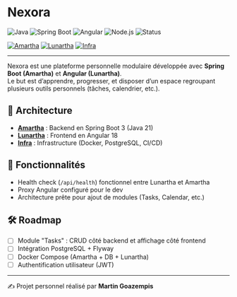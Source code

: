 # Nexora

![Java](https://img.shields.io/badge/Java-21-orange)
![Spring Boot](https://img.shields.io/badge/Spring%20Boot-3.2-brightgreen)
![Angular](https://img.shields.io/badge/Angular-18-red)
![Node.js](https://img.shields.io/badge/Node.js-22-green)
![Status](https://img.shields.io/badge/Status-Active-success)

[![Amartha](https://img.shields.io/badge/Backend-Amartha-blue)](https://github.com/MartySantana/Amartha)
[![Lunartha](https://img.shields.io/badge/Frontend-Lunartha-red)](https://github.com/MartySantana/Lunartha)
[![Infra](https://img.shields.io/badge/Infra-Nexora--Infra-grey)](https://github.com/MartySantana/Infra)

---

Nexora est une plateforme personnelle modulaire développée avec **Spring Boot (Amartha)** et **Angular (Lunartha)**.  
Le but est d’apprendre, progresser, et disposer d’un espace regroupant plusieurs outils personnels (tâches, calendrier, etc.).

## 🚀 Architecture
- **[Amartha](https://github.com/MartySantana/Amartha)** : Backend en Spring Boot 3 (Java 21)
- **[Lunartha](https://github.com/MartySantana/Lunartha)** : Frontend en Angular 18
- **[Infra](https://github.com/MartySantana/Infra)** : Infrastructure (Docker, PostgreSQL, CI/CD)

## 📌 Fonctionnalités
- Health check (`/api/health`) fonctionnel entre Lunartha et Amartha
- Proxy Angular configuré pour le dev
- Architecture prête pour ajout de modules (Tasks, Calendar, etc.)

## 🛠️ Roadmap
- [ ] Module "Tasks" : CRUD côté backend et affichage côté frontend
- [ ] Intégration PostgreSQL + Flyway
- [ ] Docker Compose (Amartha + DB + Lunartha)
- [ ] Authentification utilisateur (JWT)

---

✍️ Projet personnel réalisé par **Martin Goazempis**
